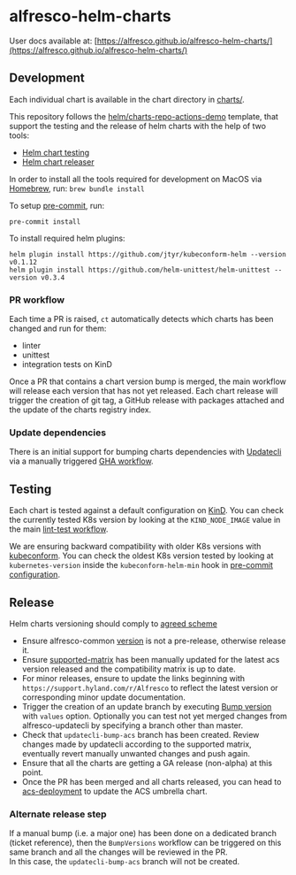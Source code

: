 # alfresco-helm-charts

User docs available at: [https://alfresco.github.io/alfresco-helm-charts/](https://alfresco.github.io/alfresco-helm-charts/)

## Development

Each individual chart is available in the chart directory in
[charts/](./charts).

This repository follows the
[helm/charts-repo-actions-demo](https://github.com/helm/charts-repo-actions-demo)
template, that support the testing and the release of helm charts with the help
of two tools:

* [Helm chart testing](https://github.com/helm/chart-testing)
* [Helm chart releaser](https://github.com/helm/chart-releaser)

In order to install all the tools required for development on MacOS via
[Homebrew](https://brew.sh), run: `brew bundle install`

To setup [pre-commit](https://github.com/pre-commit/pre-commit), run:

```shell
pre-commit install
```

To install required helm plugins:

```shell
helm plugin install https://github.com/jtyr/kubeconform-helm --version v0.1.12
helm plugin install https://github.com/helm-unittest/helm-unittest --version v0.3.4
```

### PR workflow

Each time a PR is raised, `ct` automatically detects which charts has been
changed and run for them:

* linter
* unittest
* integration tests on KinD

Once a PR that contains a chart version bump is merged, the main workflow will
release each version that has not yet released. Each chart release will trigger
the creation of git tag, a GitHub release with packages attached and the update
of the charts registry index.

### Update dependencies

There is an initial support for bumping charts dependencies with
[Updatecli](https://www.updatecli.io/) via a manually triggered
[GHA
workflow](https://github.com/Alfresco/alfresco-helm-charts/actions/workflows/updatecli.yaml).

## Testing

Each chart is tested against a default configuration on
[KinD](https://kind.sigs.k8s.io/). You can check the currently tested K8s version
by looking at the `KIND_NODE_IMAGE` value in the main [lint-test
workflow](../.github/workflows/lint-test.yaml).

We are ensuring backward compatibility with older K8s versions with
[kubeconform](https://github.com/yannh/kubeconform). You can check the oldest
 K8s version tested by looking at `kubernetes-version` inside the
 `kubeconform-helm-min` hook in [pre-commit
 configuration](../.pre-commit-config.yaml).

## Release

Helm charts versioning should comply to [agreed
scheme](https://hyland.atlassian.net/wiki/spaces/TECH/pages/edit-v2/1293317631#individual-component-charts-(alfresco-helm-charts))

* Ensure alfresco-common [version](../charts/alfresco-common/Chart.yaml) is not a
  pre-release, otherwise release it.
* Ensure
  [supported-matrix](https://github.com/Alfresco/alfresco-updatecli/blob/master/deployments/values/supported-matrix.yaml)
  has been manually updated for the latest acs version released and the
  compatibility matrix is up to date.
* For minor releases, ensure to update the links beginning with
  `https://support.hyland.com/r/Alfresco` to reflect the latest version or
  corresponding minor update documentation.
* Trigger the creation of an update branch by executing [Bump
  version](../.github/workflows/updatecli.yaml) with `values` option. Optionally
  you can test not yet merged changes from alfresco-updatecli by specifying a
  branch other than master.
* Check that `updatecli-bump-acs` branch has been created. Review changes made
  by updatecli according to the supported matrix, eventually revert manually
  unwanted changes and push again.
* Ensure that all the charts are getting a GA release (non-alpha) at this point.
* Once the PR has been merged and all charts released, you can head to
  [acs-deployment](https://github.com/Alfresco/acs-deployment) to update the ACS umbrella chart.

### Alternate release step
If a manual bump (i.e. a major one) has been done on a dedicated branch (ticket reference), then the `BumpVersions` workflow can be triggered on this same branch and all the changes will be reviewed in the PR.  
In this case, the `updatecli-bump-acs` branch will not be created.  
